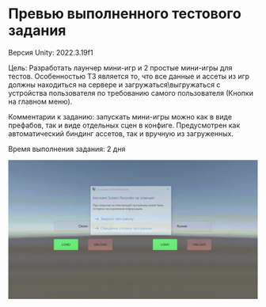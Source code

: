 # Превью выполненного тестового задания
Версия Unity: 2022.3.19f1

Цель: Разработать лаунчер мини-игр и 2 простые мини-игры для тестов. Особенностью ТЗ является то, что все данные и ассеты из игр должны находиться на сервере и загружаться\выгружаться с устройства пользователя по требованию самого пользователя (Кнопки на главном меню).

Комментарии к заданию: запускать мини-игры можно как в виде префабов, так и виде отдельных сцен в конфиге. Предусмотрен как автоматический биндинг ассетов, так и вручную из загруженных.

Время выполнения задания: 2 дня

![Alt text](preview.gif)